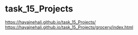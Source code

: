 # task_15_Projects

https://hayajnehali.github.io/task_15_Projects/
https://hayajnehali.github.io/task_15_Projects/grocery/index.html
